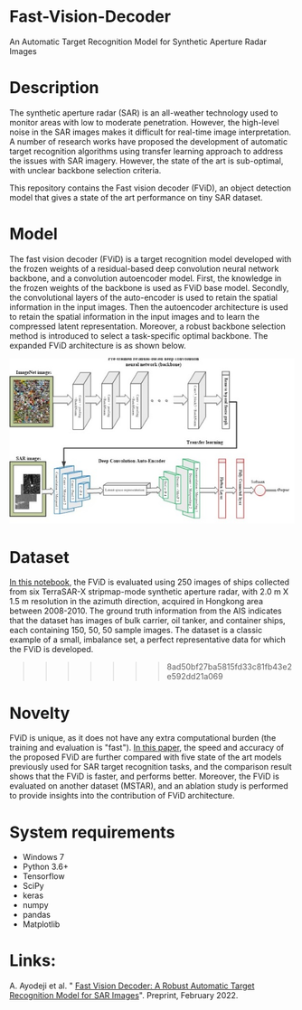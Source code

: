 # Fast-Vision-Decoder
An Automatic Target Recognition Model for Synthetic Aperture Radar Images

# Description 
The synthetic aperture radar (SAR) is an all-weather technology used to monitor areas with low to moderate penetration. However, the high-level noise in the SAR images makes it difficult for real-time image interpretation. A number of research works have proposed the development of automatic target recognition algorithms using transfer learning approach to address the issues with SAR imagery. However, the state of the art is sub-optimal, with unclear backbone selection criteria. 

This repository contains the Fast vision decoder (FViD), an object detection model that gives a state of the art performance on tiny SAR dataset. 

# Model

 The fast vision decoder (FViD) is a target recognition model developed with the frozen weights of a residual-based deep convolution neural network backbone, and a convolution autoencoder model. First, the knowledge in the frozen weights of the backbone is used as FViD base model. Secondly, the convolutional layers of the auto-encoder is used to retain the spatial information in the input images. Then the autoencoder architecture is used to  retain the spatial information in the input images and to learn the compressed latent representation. Moreover, a robust backbone selection method is introduced to select a task-specific optimal backbone. The expanded FViD architecture is as shown below.

![Getting Started](fvid.jpg)
 
 # Dataset

[In this notebook](Fast_vision_decoder_for_ship_detection.ipynb), the FViD is evaluated using 250 images of ships collected from six TerraSAR-X stripmap-mode synthetic aperture radar, with 2.0 m X 1.5 m resolution in the azimuth direction, acquired in Hongkong area between 2008-2010. The ground truth information from the AIS indicates that the dataset has images of bulk carrier, oil tanker, and container ships, each containing 150, 50, 50 sample images. The dataset is a classic example of a small, imbalance set, a perfect representative data for which the FViD is developed. 
>>>>>>> 8ad50bf27ba5815fd33c81fb43e2e592dd21a069


# Novelty

FViD is unique, as it does not have any extra computational burden (the training and evaluation is "fast"). [In this paper](https://papers.ssrn.com/sol3/papers.cfm?abstract_id=4057945), the speed and accuracy of the proposed FViD are further compared with five state of the art models previously used for SAR target recognition tasks, and the comparison result shows that the FViD is faster, and performs better. Moreover, the FViD is evaluated on another dataset (MSTAR), and an ablation study is performed to provide insights into the contribution of FViD architecture.

# System requirements
+ Windows 7
+ Python 3.6+
+ Tensorflow
+ SciPy
+ keras
+ numpy
+ pandas
+ Matplotlib


# Links:
A. Ayodeji et al. " [Fast Vision Decoder: A Robust Automatic Target Recognition Model for SAR Images](https://papers.ssrn.com/sol3/papers.cfm?abstract_id=4057945)".  Preprint, February 2022.
